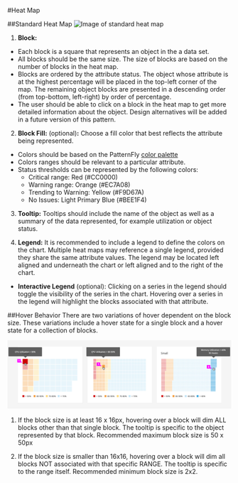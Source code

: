 #Heat Map

##Standard Heat Map
![Image of standard heat map](heat-map-callout1.png)

1. **Block:**
* Each block is a square that represents an object in the a data set.  
* All blocks should be the same size. The size of blocks are based on the number of blocks in the heat map.
* Blocks are ordered by the attribute status. The object whose attribute is at the highest percentage will be placed in the top-left corner of the map. The remaining object blocks are presented in a descending order (from top-bottom, left-right) by order of percentage.
* The user should be able to click on a block in the heat map to get more detailed information about the object.  Design alternatives will be added in a future version of this pattern.

2. **Block Fill:** (optional)**:** Choose a fill color that best reflects the attribute being represented.
* Colors should be based on the PatternFly [color palette](https://www.patternfly.org/styles/color-palette/)
* Colors ranges should be relevant to a particular attribute. 			
* Status thresholds can be represented by the following colors:			
  * Critical range: Red (#CC0000)		
  * Warning range: Orange (#EC7A08)		
  * Trending to Warning: Yellow (#F9D67A)			
  * No Issues: Light Primary Blue (#BEE1F4)

3. **Tooltip:** Tooltips should include the name of the object as well as a summary of the data represented, for example utilization or object status.

4. **Legend:** It is recommended to include a legend to define the colors on the chart. Multiple heat maps may reference a single legend, provided they share the same attribute values. The legend may be located left aligned and underneath the chart or left aligned and to the right of the chart.
  * **Interactive Legend** (optional): Clicking on a series in the legend should toggle the visibility of the series in the chart. Hovering over a series in the legend will highlight the blocks associated with that attribute.

##Hover Behavior
There are two variations of hover dependent on the block size. These variations include a hover state for a single block and a hover state for a collection of blocks.

![Image of heat map hover callout](heat-map-callout2.png)

1. If the block size is at least 16 x 16px, hovering over a block will dim ALL blocks other than that single block. The tooltip is specific to the object represented by that block. Recommended maximum block size is 50 x 50px

2. If the block size is smaller than 16x16, hovering over a block will dim all blocks NOT associated with that specific RANGE. The tooltip is specific to the range itself. Recommended minimum block size is 2x2.
